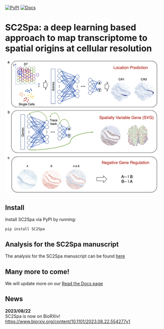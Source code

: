 [![PyPI](https://img.shields.io/pypi/v/SC2Spa?logo=PyPI)](https://pypi.org/project/SC2Spa)
[![Docs](https://img.shields.io/readthedocs/sc2spa)](https://sc2spa.readthedocs.io)

SC2Spa: a deep learning based approach to map transcriptome to spatial origins at cellular resolution
====================================================================================

<p align="center">
  <img src="./SC2Spa.png" alt="SC2Spa Overview" width="600"/>
</p>

## Install
Install SC2Spa via PyPI by running:
```
pip install SC2Spa
```

## Analysis for the SC2Spa manuscript
The analysis for the SC2Spa manuscript can be found [here](https://github.com/linbuliao/SC2Spa_Notebooks)


## Many more to come!
We will update more on our [Read the Docs page](https://sc2spa.readthedocs.io/en/latest/)

## News

__2023/08/22__  
SC2Spa is now on BioRXiv!
https://www.biorxiv.org/content/10.1101/2023.08.22.554277v1
